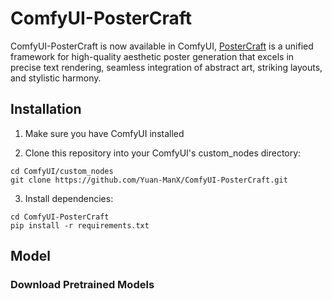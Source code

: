 # ComfyUI-PosterCraft

ComfyUI-PosterCraft is now available in ComfyUI, [PosterCraft](https://github.com/Ephemeral182/PosterCraft) is a unified framework for high-quality aesthetic poster generation that excels in precise text rendering, seamless integration of abstract art, striking layouts, and stylistic harmony.



## Installation

1. Make sure you have ComfyUI installed

2. Clone this repository into your ComfyUI's custom_nodes directory:
```
cd ComfyUI/custom_nodes
git clone https://github.com/Yuan-ManX/ComfyUI-PosterCraft.git
```

3. Install dependencies:
```
cd ComfyUI-PosterCraft
pip install -r requirements.txt
```


## Model


### Download Pretrained Models

